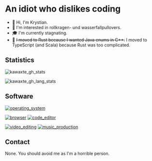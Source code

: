 # An idiot who dislikes coding

- 👋 Hi, I'm Krystian.
- 🧥 I'm interested in rollkragen- und wasserfallpullovers.
- 🎓 I'm currently stagnating.
- 🚚 ~~I moved to Rust because I wanted Java enums in C++.~~ I moved to TypeScript (and Scala) because Rust was too complicated.

## Statistics

![kawaxte_gh_stats](https://github-readme-stats.vercel.app/api?username=Kawaxte&show_icons=true&theme=radical)

![kawaxte_gh_lang_stats](https://github-readme-stats.vercel.app/api/top-langs/?username=Kawaxte&layout=compact&theme=radical)

## Software

[![operating_system](https://img.shields.io/badge/Windows_11-2368BB?style=for-the-badge&logo=windows&logoColor=white)](https://www.microsoft.com/en-us/software-download/windows11)

[![browser](https://img.shields.io/badge/Microsoft_Edge-246DC1?style=for-the-badge&logo=microsoft-edge&logoColor=white)](https://www.microsoft.com/en-gb/edge)
[![code_editor](https://img.shields.io/badge/VS_Code-2A79D7?style=for-the-badge&logo=visual-studio-code&logoColor=white)](https://code.visualstudio.com)

[![video_editing](https://img.shields.io/badge/Vegas_Pro-4A6CFF?style=for-the-badge&logoColor=white)](https://www.vegascreativesoftware.com/int/vegas-pro)
[![music_production](https://img.shields.io/badge/Studio_One-3084FF?style=for-the-badge&logoColor=white)](https://www.presonus.com/en-US/start)

## Contact


None. You should avoid me as I'm a horrible person.
